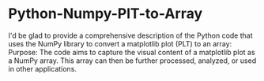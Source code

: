 # Python-Numpy-PlT-to-Array
I'd be glad to provide a comprehensive description of the Python code that uses the NumPy library to convert a matplotlib plot (PLT) to an array:  Purpose:  The code aims to capture the visual content of a matplotlib plot as a NumPy array. This array can then be further processed, analyzed, or used in other applications.
